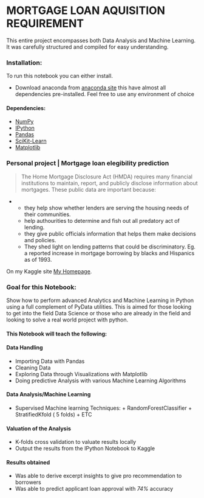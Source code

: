 
# MORTGAGE LOAN AQUISITION REQUIREMENT
This entire project encompasses both Data Analysis and Machine Learning. 
It was carefully structured and compiled for easy understanding.

### Installation:

To run this notebook you can either install.
* Download anaconda from [anaconda site](https://www.anaconda.com/products/individual) this have almost all dependencies pre-installed.
Feel free to use any environment of choice

#### Dependencies:
* [NumPy](http://www.numpy.org/)
* [IPython](http://ipython.org/)
* [Pandas](http://pandas.pydata.org/)
* [SciKit-Learn](http://scikit-learn.org/stable/)
* [Matplotlib](http://matplotlib.org/)


### Personal project | Mortgage loan elegibility prediction

>The Home Mortgage Disclosure Act (HMDA) requires many financial institutions to maintain, report, and publicly disclose information about mortgages.
>These public data are important because:
 *  + they help show whether lenders are serving the housing needs of their communities.
    + help authourities to determine and fish out all predatory act of lending.
    + they give public officials information that helps them make decisions and policies.
    + They shed light on lending patterns that could be discriminatory.
Eg. a reported increase in mortgage borrowing by blacks and Hispanics as of 1993.

On my Kaggle site [My Homepage](https://www.kaggle.com/kuleafenujoachim/mortgage-loan-eligibility-prediction).

### Goal for this Notebook:
Show how to perform advanced Analytics and Machine Learning in Python using a full complement of PyData utilities. This is aimed for those looking to get into the field Data Science or those who are already in the field and looking to solve a real world project with python.

#### This Notebook will teach the following:
#### Data Handling
*   Importing Data with Pandas
*   Cleaning Data
*   Exploring Data through Visualizations with Matplotlib
*   Doing predictive Analysis with various Machine Learning Algorithms

#### Data Analysis/Machine Learning
*    Supervised Machine learning Techniques:
    +   RandomForestClassifier
    +   StratifiedKfold ( 5 folds)
    +   ETC
    

#### Valuation of the Analysis
*   K-folds cross validation to valuate results locally
*   Output the results from the IPython Notebook to Kaggle
#### Results obtained
* Was able to derive excerpt insights to give pro recommendation to borrowers
* Was able to predict applicant loan approval with *74%* accuracy
